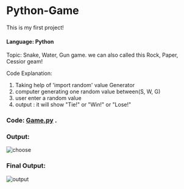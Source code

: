 # Python-Game

This is my first project!
#### Language: Python
Topic: Snake, Water, Gun game. 
we can also called this Rock, Paper, Cessior geam!

Code Explanation:
1. Taking help of 'import random' value Generator
2. computer generating one random value between(S, W, G)
3. user enter a random value
4. output : it will show "Tie!" or "Win!" or "Lose!"

### Code: [Game.py](https://github.com/surajbanerjee/Python-Game/blob/6c87053d807ca43a83965e04a1051808c5c0c005/Game.py) .

### Output:
![choose](https://user-images.githubusercontent.com/58380201/137891260-0f39c2a8-d1fe-4ebd-b15c-a307442fb134.png)

### Final Output:
![output](https://user-images.githubusercontent.com/58380201/137891334-8b338836-4207-46a7-a188-c704052639a1.png)
